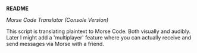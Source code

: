 **README**

_Morse Code Translator (Console Version)_

This script is translating plaintext to Morse Code.
Both visually and audibly.
Later I might add a 'multiplayer' feature where you can actually receive and send messages via 
Morse with a friend.

